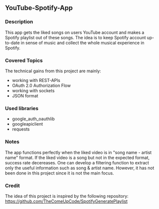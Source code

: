 ## YouTube-Spotify-App
### Description
This app gets the liked songs on users 
YouTube account and makes a Spotify 
playlist out of these songs. The idea is 
to keep Spotify account up-to-date in sense
of music and collect the whole musical 
experience in Spotify.
### Covered Topics
The technical gains from this project are mainly:
* working with REST-APIs
* OAuth 2.0 Authorization Flow
* working with sockets 
* JSON format
### Used libraries
* google_auth_oauthlib
* googleapiclient 
* requests
### Notes
The app functions perfectly when the liked video is in "song name - artist name" format.
If the liked video is a song but not in the expected format, success rate decereases. One can 
develop a filtering function to extract only the useful information such as song & artist name. However,
it has not been done in this project since it is not the main focus.
### Credit
The idea of this project is inspired by the 
following repository: 
https://github.com/TheComeUpCode/SpotifyGeneratePlaylist
